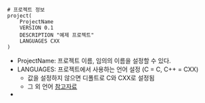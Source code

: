 ```
# 프로젝트 정보
project(
	ProjectName
	VERSION 0.1
	DESCRIPTION "예제 프로젝트"
	LANGUAGES CXX
)
```
- ProjectName: 프로젝트 이름, 임의의 이름을 설정할 수 있다.
- LANGUAGES: 프로젝트에서 사용하는 언어 설정 (C = C, C++ = CXX)
	- 값을 설정하지 않으면 디폴트로 C와 CXX로 설정됨
	- 그 외 언어 [참고자료](https://cmake.org/cmake/help/latest/command/project.html)
- 